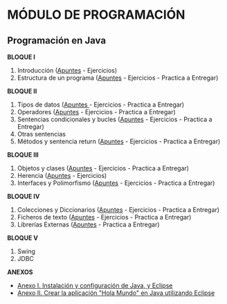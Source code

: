 # MÓDULO DE PROGRAMACIÓN

## Programación en Java

**BLOQUE I**

1. Introducción ([Apuntes](ut01.-introduccin-zeb.md) - Ejercicios)
2. Estructura de un programa ([Apuntes](ut02.-estructura-de-un-programa-en-java/) - Ejercicios - Practica a Entregar)

**BLOQUE II**

1. Tipos de datos ([Apuntes ](tipos-primitivos-de-datos/)- Ejercicios - Practica a Entregar)
2. Operadores ([Apuntes](operadores-y-la-clase-math/) - Ejercicios - Practica a Entregar)
3. Sentencias condicionales y bucles ([Apuntes](sentencias-condicionales-y-bucles/) - Ejercicios - Practica a Entregar)
4. Otras sentencias
5. Métodos y sentencia return ([Apuntes](mtodos-bva-y-sentencia-return/) - Ejercicios - Practica a Entregar)

**BLOQUE III**

1. Objetos y clases ([Apuntes](objetos-y-clases/) - Ejercicios - Practica a Entregar)
2. Herencia ([Apuntes](herencia/) - Ejercicios)
3. Interfaces y Polimorfismo ([Apuntes](interfaces/) - Ejercicios - Practica a Entregar)

**BLOQUE IV**

1. Colecciones y Diccionarios ([Apuntes](colecciones-y-diccionarios/) - Ejercicios - Practica a Entregar)
2. Ficheros de texto ([Apuntes](ficheros-de-texto/) - Ejercicios - Practica a Entregar)
3. Librerías Externas ([Apuntes](libreras-h2a-externas.md) - Practica a Entregar)

**BLOQUE V**

1. Swing
2. JDBC

**ANEXOS**

* [Anexo I. Instalación y configuración de Java, y Eclipse](anexo-i.-instalacin-obb-y-configuracin-bib-de-java-y-del-entorno-de-desarrollo-eclipse.md)
* [Anexo II. Crear la aplicación "Hola Mundo" en Java utilizando Eclipse](anexo-ii.-crear-una-aplicacin-d7a-en-java-utilizando-eclipse.md)
